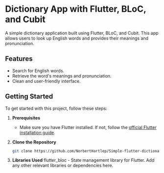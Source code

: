 # Dictionary App with Flutter, BLoC, and Cubit

A simple dictionary application built using Flutter, BLoC, and Cubit. This app allows users to look up English words and provides their meanings and pronunciation.

## Features

- Search for English words.
- Retrieve the word's meanings and pronunciation.
- Clean and user-friendly interface.

## Getting Started

To get started with this project, follow these steps:

1. **Prerequisites**
   - Make sure you have Flutter installed. If not, follow the [official Flutter installation guide](https://flutter.dev/docs/get-started/install).

2. **Clone the Repository**

   ```bash
   git clone https://github.com/NorbertHartlep/Simple-flutter-dictionary-app-with-bloc.git

3. **Libraries Used**
flutter_bloc - State management library for Flutter.
Add any other relevant libraries or dependencies here.
